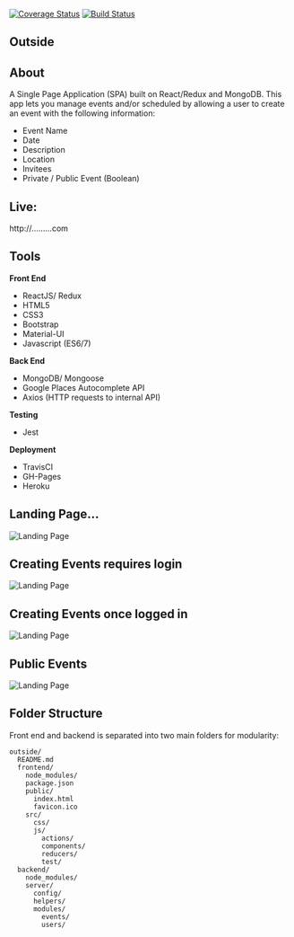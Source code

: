 
[![Coverage Status](https://coveralls.io/repos/github/dotexe0/outside/badge.svg?branch=master)](https://coveralls.io/github/dotexe0/outside?branch=master)
[![Build Status](https://travis-ci.org/dotexe0/outside.svg?branch=master)](https://travis-ci.org/dotexe0/outside)

## Outside

<h2>About</h2>
A Single Page Application (SPA) built on React/Redux and MongoDB. This app lets you manage events and/or scheduled by allowing a user to create an event with the following information:

* Event Name
* Date
* Description
* Location
* Invitees
* Private / Public Event (Boolean)

## Live:
http://.........com


## Tools
**Front End**
* ReactJS/ Redux
* HTML5
* CSS3
* Bootstrap
* Material-UI
* Javascript (ES6/7)

**Back End**
* MongoDB/ Mongoose
* Google Places Autocomplete API
* Axios (HTTP requests to internal API)

**Testing**
* Jest

**Deployment**
* TravisCI
* GH-Pages
* Heroku

## Landing Page...
![Landing Page](http://imgur.com/SxLNkkw.jpg)

## Creating Events requires login
![Landing Page](http://imgur.com/AlwBD9v.png)

## Creating Events once logged in
![Landing Page](http://imgur.com/zpMlXl9.png)

## Public Events
![Landing Page](http://imgur.com/8Ud3qAV.png)

## Folder Structure

Front end and backend is separated into two main folders for modularity:

```
outside/
  README.md
  frontend/
    node_modules/
    package.json
    public/
      index.html
      favicon.ico
    src/
      css/
      js/
        actions/
        components/
        reducers/
        test/
  backend/
    node_modules/
    server/ 
      config/
      helpers/
      modules/
        events/
        users/
```

